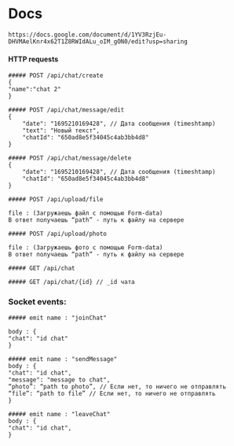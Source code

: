 # Docs
```https://docs.google.com/document/d/1YV3RzjEu-DHVMAelKnr4x62T1Z8RWIdALu_oIM_gON0/edit?usp=sharing```




#### HTTP requests




```
##### POST /api/chat/create
{
"name":"chat 2"
}
```


```
##### POST /api/chat/message/edit
{
	"date": "1695210169428", // Дата сообщения (timeshtamp)
	"text": "Новый текст",
	"chatId": "650ad8e5f34045c4ab3bb4d8"
}
```


```
##### POST /api/chat/message/delete
{
	"date": "1695210169428", // Дата сообщения (timeshtamp)
	"chatId": "650ad8e5f34045c4ab3bb4d8"
}
```


```
##### POST /api/upload/file

file : (Загружаешь файл с помощью Form-data)
В ответ получаешь “path” - путь к файлу на сервере
```


```
##### POST /api/upload/photo

file : (Загружаешь фото с помощью Form-data)
В ответ получаешь “path” - путь к файлу на сервере
```


```
##### GET /api/chat
```

```
##### GET /api/chat/{id} // _id чата
```






### Socket events:



```
##### emit name : "joinChat"

body : {
"chat": "id chat"
}
```


```
##### emit name : "sendMessage"
body : {
"chat": "id chat",
"message": "message to chat",
“photo”: “path to photo”, // Если нет, то ничего не отправлять
“file”: “path to file” // Если нет, то ничего не отправлять
}
```

```
##### emit name : "leaveChat"
body : {
"chat": "id chat",
}
```




